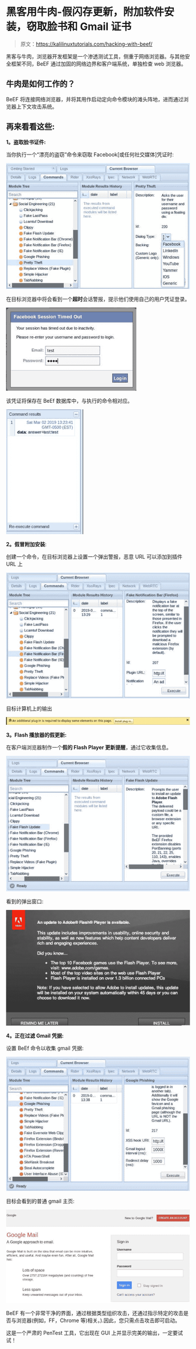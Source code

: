 # 黑客用牛肉-假闪存更新，附加软件安装，窃取脸书和 Gmail 证书

> 原文：<https://kalilinuxtutorials.com/hacking-with-beef/>

黑客与牛肉，浏览器开发框架是一个渗透测试工具，侧重于网络浏览器。与其他安全框架不同，BeEF 通过加固的网络边界和客户端系统，单独检查 web 浏览器。

## 牛肉是如何工作的？

BeEF 将连接网络浏览器，并将其用作启动定向命令模块的滩头阵地，进而通过浏览器上下文攻击系统。

## **再来看看这些:**

**1。盗取脸书证件:**

当你执行一个“漂亮的盗窃”命令来窃取 Facebook[或任何社交媒体]凭证时:

![](img//2f39f75e140147101d4eced9446aa3ff.png)

在目标浏览器中将会看到一个**超时**会话警报，提示他们使用自己的用户凭证登录。

![](img//0f1e8b3814ce660f8d0367af5f0aaf28.png)

该凭证将保存在 BeEf 数据库中，与执行的命令相对应。

![](img//c4616bf15f3b78e0169a303101b41c15.png)

**2。假冒附加安装**:

创建一个命令，在目标浏览器上设置一个弹出警报，恶意 URL 可以添加到插件 URL 上

![](img//2bf9ba37039aa69c6fdb8d4541b1e243.png)

目标计算机上的输出

![](img//d15039693b7da046dd1daacc813847dc.png)

**3。Flash 播放器的假更新:**

在客户端浏览器制作一个**假的 Flash Player 更新提醒**，通过它收集信息。

![](img//f72e255ceb2e6213f429629934821e27.png)

看到的弹出窗口:

![](img//60b553b000f6e8e8fbc9a7156c6a346b.png)

**4。正在过滤 Gmail 凭据:**

设置 BeEf 命令以收集 gmail 凭据:

![](img//afa295684925c822f8ae1aa2e9075f00.png)

目标会看到的普通 gmail 主页:

![](img//aac1e494966c0b4804cf3507bda3a389.png)

BeEF 有一个非常干净的界面，通过根据类型组织攻击，还通过指示特定的攻击是否与浏览器(例如，FF，Chrome 等)相关。).因此，您只需点击攻击即可启动。

这是一个严肃的 PenTest 工具，它出现在 GUI 上并显示完美的输出，一定要试试！